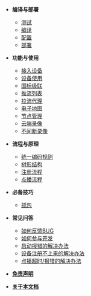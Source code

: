 <!-- 侧边栏 -->

* **编译与部署**
  * [测试](_content/introduction/test.md)
  * [编译](_content/introduction/compile.md)
  * [配置](_content/introduction/config.md)
  * [部署](_content/introduction/deployment.md)
* **功能与使用**
  * [接入设备](_content/ability/device.md)
  * [设备使用](_content/ability/device_use.md)
  * [国标级联](_content/ability/cascade2.md)
  * [推流列表](_content/ability/push.md)
  * [拉流代理](_content/ability/proxy.md)
  * [电子地图](_content/ability/gis.md)
  * [节点管理](_content/ability/node_manger.md)
  * [云端录像](_content/ability/cloud_record.md)
  * [不间断录像](_content/ability/continuous_recording.md)
* **流程与原理**
  * [统一编码规则](_content/theory/code.md)
  * [树形结构](_content/theory/channel_tree.md)
  * [注册流程](_content/theory/register.md)
  * [点播流程](_content/theory/play.md)
* **必备技巧**
  * [抓包](_content/skill/tcpdump.md)

* **常见问答**
  - [如何反馈BUG](_content/qa/bug.md)
  - [如何参与开发](_content/qa/development.md)
  - [启动报错的解决办法](_content/qa/start_error.md)
  - [设备注册不上来的解决办法](_content/qa/regiser_error.md)
  - [点播超时/报错的解决办法](_content/qa/play_error.md)
* [**免责声明**](_content/disclaimers.md)
* [**关于本文档**](_content/about_doc.md)
